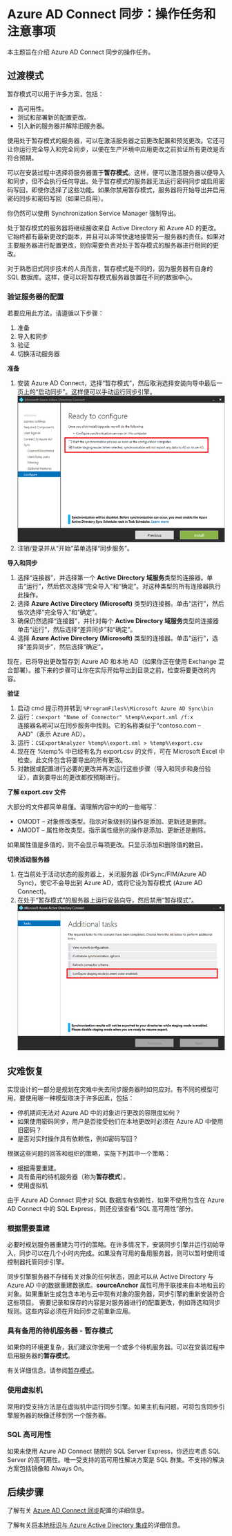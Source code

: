 <properties
   pageTitle="Azure AD Connect 同步：操作任务和注意事项 | Azure"
   description="本主题介绍 Azure AD Connect 同步的操作任务，以及如何准备运行此组件。"
   services="active-directory"
   documentationCenter=""
   authors="AndKjell"
   manager="StevenPo"
   editor=""/>

<tags
   ms.service="active-directory"
   ms.date="06/02/2016"
   wacn.date="07/19/2016"/>

# Azure AD Connect 同步：操作任务和注意事项
本主题旨在介绍 Azure AD Connect 同步的操作任务。

## <a name="staging-mode"></a>过渡模式
暂存模式可以用于许多方案，包括：

-	高可用性。
-	测试和部署新的配置更改。
-	引入新的服务器并解除旧服务器。

使用处于暂存模式的服务器，可以在激活服务器之前更改配置和预览更改。它还可让你运行完全导入和完全同步，以便在生产环境中应用更改之前验证所有更改是否符合预期。

可以在安装过程中选择将服务器置于**暂存模式**。这样，便可以激活服务器以便导入和同步，但不会执行任何导出。处于暂存模式的服务器无法运行密码同步或启用密码写回，即使你选择了这些功能。如果你禁用暂存模式，服务器将开始导出并启用密码同步和密码写回（如果已启用）。

你仍然可以使用 Synchronization Service Manager 强制导出。

处于暂存模式的服务器将继续接收来自 Active Directory 和 Azure AD 的更改。它始终都有最新更改的副本，并且可以非常快速地接管另一服务器的责任。如果对主要服务器进行配置更改，则你需要负责对处于暂存模式的服务器进行相同的更改。

对于熟悉旧式同步技术的人员而言，暂存模式是不同的，因为服务器有自身的 SQL 数据库。这样，便可以将暂存模式服务器放置在不同的数据中心。

### 验证服务器的配置
若要应用此方法，请遵循以下步骤：

1. 准备
2. 导入和同步
3. 验证
4. 切换活动服务器

**准备**

1. 安装 Azure AD Connect，选择“暂存模式”，然后取消选择安装向导中最后一页上的“启动同步”。这样便可以手动运行同步引擎。
![ReadyToConfigure](./media/active-directory-aadconnectsync-operations/readytoconfigure.png)
2. 注销/登录并从“开始”菜单选择“同步服务”。

**导入和同步**

1. 选择“连接器”，并选择第一个 **Active Directory 域服务**类型的连接器。单击“运行”，然后依次选择“完全导入”和“确定”。对这种类型的所有连接器执行此操作。
2. 选择 **Azure Active Directory (Microsoft)** 类型的连接器。单击“运行”，然后依次选择“完全导入”和“确定”。
3. 确保仍然选择“连接器”，并针对每个 **Active Directory 域服务**类型的连接器单击“运行”，然后选择“差异同步”和“确定”。
4. 选择 **Azure Active Directory (Microsoft)** 类型的连接器。单击“运行”，选择“差异同步”，然后选择“确定”。

现在，已将导出更改暂存到 Azure AD 和本地 AD（如果你正在使用 Exchange 混合部署）。接下来的步骤可让你在实际开始导出到目录之前，检查将要更改的内容。

**验证**

1. 启动 cmd 提示符并转到 `%ProgramFiles%\Microsoft Azure AD Sync\bin`
2. 运行：`csexport "Name of Connector" %temp%\export.xml /f:x`  
连接器名称可以在同步服务中找到。它的名称类似于“contoso.com – AAD”（表示 Azure AD）。
3. 运行：`CSExportAnalyzer %temp%\export.xml > %temp%\export.csv`
4. 现在在 %temp% 中已经有名为 export.csv 的文件，可在 Microsoft Excel 中检查。此文件包含将要导出的所有更改。
5. 对数据或配置进行必要的更改并再次运行这些步骤（导入和同步和身份验证），直到要导出的更改都按预期进行。

**了解 export.csv 文件**

大部分的文件都简单易懂。请理解内容中的的一些缩写：

- OMODT – 对象修改类型。指示对象级别的操作是添加、更新还是删除。
- AMODT – 属性修改类型。指示属性级别的操作是添加、更新还是删除。

如果属性值是多值的，则不会显示每项更改。只显示添加和删除值的数目。

**切换活动服务器**

1. 在当前处于活动状态的服务器上，关闭服务器 (DirSync/FIM/Azure AD Sync)，使它不会导出到 Azure AD，或将它设为暂存模式 (Azure AD Connect)。
2. 在处于“暂存模式”的服务器上运行安装向导，然后禁用“暂存模式”。
![ReadyToConfigure](./media/active-directory-aadconnectsync-operations/additionaltasks.png)

## 灾难恢复
实现设计的一部分是规划在灾难中失去同步服务器时如何应对。有不同的模型可用，要使用哪一种模型取决于许多因素，包括：

-	停机期间无法对 Azure AD 中的对象进行更改的容限度如何？
-	如果使用密码同步，用户是否接受他们在本地更改时必须在 Azure AD 中使用旧密码？
-	是否对实时操作具有依赖性，例如密码写回？

根据这些问题的回答和组织的策略，实施下列其中一个策略：

-	根据需要重建。
-	具有备用的待机服务器（称为**暂存模式**）。
-	使用虚拟机

由于 Azure AD Connect 同步对 SQL 数据库有依赖性，如果不使用包含在 Azure AD Connect 中的 SQL Express，则还应该查看“SQL 高可用性”部分。

### 根据需要重建
必要时规划服务器重建为可行的策略。在许多情况下，安装同步引擎并运行初始导入，同步可以在几个小时内完成。如果没有可用的备用服务器，则可以暂时使用域控制器托管同步引擎。

同步引擎服务器不存储有关对象的任何状态，因此可以从 Active Directory 与 Azure AD 中的数据重建数据库。**sourceAnchor** 属性可用于联接来自本地和云的对象。如果重新生成包含本地与云中现有对象的服务器，同步引擎的重新安装符合这些项目。
需要记录和保存的内容是对服务器进行的配置更改，例如筛选和同步规则。这些内容必须在开始同步之前重新应用。

### 具有备用的待机服务器 - 暂存模式
如果你的环境更复杂，我们建议你使用一个或多个待机服务器。可以在安装过程中启用服务器的**暂存模式**。

有关详细信息，请参阅[暂存模式](#staging-mode)。

### 使用虚拟机
常用的受支持方法是在虚拟机中运行同步引擎。如果主机有问题，可将包含同步引擎服务器的映像迁移到另一个服务器。

### SQL 高可用性
如果未使用 Azure AD Connect 随附的 SQL Server Express，你还应考虑 SQL Server 的高可用性。唯一受支持的高可用性解决方案是 SQL 群集。不支持的解决方案包括镜像和 Always On。

## 后续步骤
了解有关 [Azure AD Connect 同步](/documentation/articles/active-directory-aadconnectsync-whatis/)配置的详细信息。

了解有关[将本地标识与 Azure Active Directory 集成](/documentation/articles/active-directory-aadconnect/)的详细信息。

<!---HONumber=Mooncake_0711_2016-->